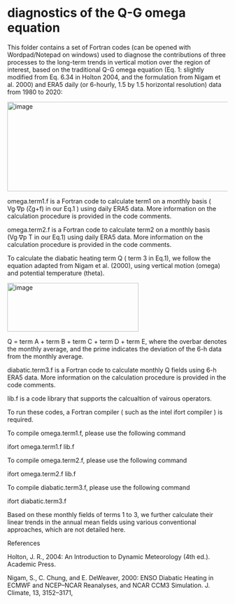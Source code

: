 # diagnostics of the Q-G omega equation 
This folder contains a set of Fortran codes (can be opened with Wordpad/Notepad on windows) used to diagnose the contributions of three processes to the long-term trends in vertical motion over the region of interest, based on the traditional Q-G omega equation (Eq. 1: slightly modified from Eq. 6.34 in Holton 2004, and the formulation from Nigam et al. 2000) and ERA5 daily (or 6-hourly, 1.5 by 1.5 horizontal resolution) data from 1980 to 2020:

<img width="1680" height="204" alt="image" src="https://github.com/user-attachments/assets/ff507f2e-47e0-48fc-8eb8-2c419f2aebef" />

 
omega.term1.f is a Fortran code to calculate term1 on a monthly basis ( Vg∙∇p (ζg+f) in our Eq.1 ) using daily ERA5 data. 
More information on the calculation procedure is provided in the code comments.
 
omega.term2.f is a Fortran code to calculate term2 on a monthly basis (Vg∙∇p T in our Eq.1) using daily ERA5 data. 
More information on the calculation procedure is provided in the code comments.


To calculate the diabatic heating term Q ( term 3 in Eq.1), we follow the equation adapted from Nigam et al. (2000), using vertical motion (omega) and potential temperature (theta). 
 


<img width="300" height="111" alt="image" src="https://github.com/user-attachments/assets/e3d041b0-0da5-4e67-8541-591c9038d7de" />



Q = term A + term B + term C + term D + term E, where the overbar denotes the monthly average, and the prime indicates the deviation of the 6-h data from the monthly average.

diabatic.term3.f is a Fortran code to calculate monthly Q fields using 6-h ERA5 data.
More information on the calculation procedure is provided in the code comments.

lib.f is a code library that supports the calcualtion of vairous operators.

To run these codes, a Fortran compiler ( such as the intel ifort compiler ) is required.

To compile omega.term1.f, please use the following command

ifort omega.term1.f lib.f

To compile omega.term2.f, please use the following command

ifort omega.term2.f lib.f

To compile diabatic.term3.f, please use the following command

ifort diabatic.term3.f

Based on these monthly fields of terms 1 to 3, we further calculate their linear trends in the annual mean fields using various conventional approaches, which are not detailed here.


References

Holton, J. R., 2004: An Introduction to Dynamic Meteorology (4th ed.). Academic Press.

Nigam, S., C. Chung, and E. DeWeaver, 2000: ENSO Diabatic Heating in ECMWF and NCEP–NCAR Reanalyses, and NCAR CCM3 Simulation. J. Climate, 13, 3152–3171,

